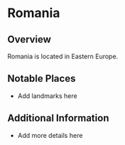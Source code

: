 # Romania
## Overview
Romania is located in Eastern Europe.

## Notable Places
- Add landmarks here

## Additional Information
- Add more details here
